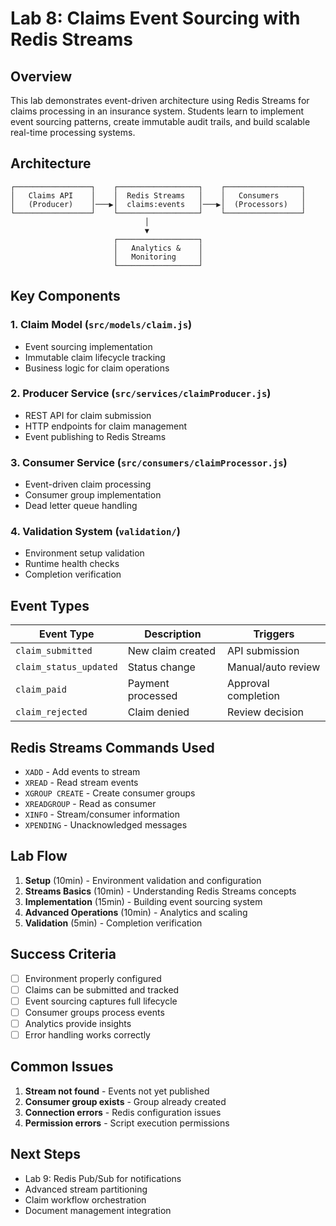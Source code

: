 # Lab 8: Claims Event Sourcing with Redis Streams

## Overview

This lab demonstrates event-driven architecture using Redis Streams for claims processing in an insurance system. Students learn to implement event sourcing patterns, create immutable audit trails, and build scalable real-time processing systems.

## Architecture

```
┌─────────────────┐    ┌──────────────────┐    ┌─────────────────┐
│   Claims API    │    │  Redis Streams   │    │   Consumers     │
│   (Producer)    │───▶│  claims:events   │───▶│  (Processors)   │
└─────────────────┘    └──────────────────┘    └─────────────────┘
                              │
                              ▼
                       ┌──────────────────┐
                       │   Analytics &    │
                       │   Monitoring     │
                       └──────────────────┘
```

## Key Components

### 1. Claim Model (`src/models/claim.js`)
- Event sourcing implementation
- Immutable claim lifecycle tracking
- Business logic for claim operations

### 2. Producer Service (`src/services/claimProducer.js`)
- REST API for claim submission
- HTTP endpoints for claim management
- Event publishing to Redis Streams

### 3. Consumer Service (`src/consumers/claimProcessor.js`)
- Event-driven claim processing
- Consumer group implementation
- Dead letter queue handling

### 4. Validation System (`validation/`)
- Environment setup validation
- Runtime health checks
- Completion verification

## Event Types

| Event Type | Description | Triggers |
|------------|-------------|----------|
| `claim_submitted` | New claim created | API submission |
| `claim_status_updated` | Status change | Manual/auto review |
| `claim_paid` | Payment processed | Approval completion |
| `claim_rejected` | Claim denied | Review decision |

## Redis Streams Commands Used

- `XADD` - Add events to stream
- `XREAD` - Read stream events
- `XGROUP CREATE` - Create consumer groups
- `XREADGROUP` - Read as consumer
- `XINFO` - Stream/consumer information
- `XPENDING` - Unacknowledged messages

## Lab Flow

1. **Setup** (10min) - Environment validation and configuration
2. **Streams Basics** (10min) - Understanding Redis Streams concepts
3. **Implementation** (15min) - Building event sourcing system
4. **Advanced Operations** (10min) - Analytics and scaling
5. **Validation** (5min) - Completion verification

## Success Criteria

- [ ] Environment properly configured
- [ ] Claims can be submitted and tracked
- [ ] Event sourcing captures full lifecycle
- [ ] Consumer groups process events
- [ ] Analytics provide insights
- [ ] Error handling works correctly

## Common Issues

1. **Stream not found** - Events not yet published
2. **Consumer group exists** - Group already created
3. **Connection errors** - Redis configuration issues
4. **Permission errors** - Script execution permissions

## Next Steps

- Lab 9: Redis Pub/Sub for notifications
- Advanced stream partitioning
- Claim workflow orchestration
- Document management integration

